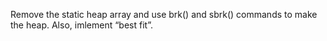 Remove the static heap array and use brk() and sbrk() commands to make the
heap. Also, imlement “best fit”.
